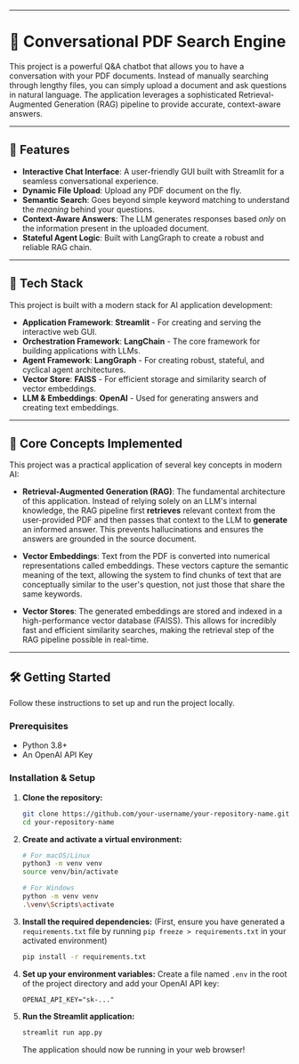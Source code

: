 
-----

# 📄 Conversational PDF Search Engine

This project is a powerful Q\&A chatbot that allows you to have a conversation with your PDF documents. Instead of manually searching through lengthy files, you can simply upload a document and ask questions in natural language. The application leverages a sophisticated Retrieval-Augmented Generation (RAG) pipeline to provide accurate, context-aware answers.



-----

## 🚀 Features

  * **Interactive Chat Interface**: A user-friendly GUI built with Streamlit for a seamless conversational experience.
  * **Dynamic File Upload**: Upload any PDF document on the fly.
  * **Semantic Search**: Goes beyond simple keyword matching to understand the *meaning* behind your questions.
  * **Context-Aware Answers**: The LLM generates responses based *only* on the information present in the uploaded document.
  * **Stateful Agent Logic**: Built with LangGraph to create a robust and reliable RAG chain.

-----

## 🔧 Tech Stack

This project is built with a modern stack for AI application development:

  * **Application Framework**: **Streamlit** - For creating and serving the interactive web GUI.
  * **Orchestration Framework**: **LangChain** - The core framework for building applications with LLMs.
  * **Agent Framework**: **LangGraph** - For creating robust, stateful, and cyclical agent architectures.
  * **Vector Store**: **FAISS** - For efficient storage and similarity search of vector embeddings.
  * **LLM & Embeddings**: **OpenAI** - Used for generating answers and creating text embeddings.

-----

## 🧠 Core Concepts Implemented

This project was a practical application of several key concepts in modern AI:

  * **Retrieval-Augmented Generation (RAG)**: The fundamental architecture of this application. Instead of relying solely on an LLM's internal knowledge, the RAG pipeline first **retrieves** relevant context from the user-provided PDF and then passes that context to the LLM to **generate** an informed answer. This prevents hallucinations and ensures the answers are grounded in the source document.

  * **Vector Embeddings**: Text from the PDF is converted into numerical representations called embeddings. These vectors capture the semantic meaning of the text, allowing the system to find chunks of text that are conceptually similar to the user's question, not just those that share the same keywords.

  * **Vector Stores**: The generated embeddings are stored and indexed in a high-performance vector database (FAISS). This allows for incredibly fast and efficient similarity searches, making the retrieval step of the RAG pipeline possible in real-time.

-----

## 🛠️ Getting Started

Follow these instructions to set up and run the project locally.

### Prerequisites

  * Python 3.8+
  * An OpenAI API Key

### Installation & Setup

1.  **Clone the repository:**

    ```bash
    git clone https://github.com/your-username/your-repository-name.git
    cd your-repository-name
    ```

2.  **Create and activate a virtual environment:**

    ```bash
    # For macOS/Linux
    python3 -m venv venv
    source venv/bin/activate

    # For Windows
    python -m venv venv
    .\venv\Scripts\activate
    ```

3.  **Install the required dependencies:**
    (First, ensure you have generated a `requirements.txt` file by running `pip freeze > requirements.txt` in your activated environment)

    ```bash
    pip install -r requirements.txt
    ```

4.  **Set up your environment variables:**
    Create a file named `.env` in the root of the project directory and add your OpenAI API key:

    ```
    OPENAI_API_KEY="sk-..."
    ```

5.  **Run the Streamlit application:**

    ```bash
    streamlit run app.py
    ```

    The application should now be running in your web browser\!
